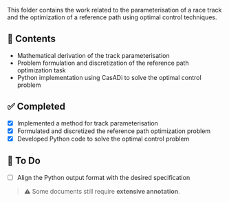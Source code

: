 This folder contains the work related to the parameterisation of a race track and the optimization of a reference path using optimal control techniques.

## 📌 Contents

- Mathematical derivation of the track parameterisation
- Problem formulation and discretization of the reference path optimization task
- Python implementation using CasADi to solve the optimal control problem

## ✅ Completed

- [x] Implemented a method for track parameterisation
- [x] Formulated and discretized the reference path optimization problem
- [x] Developed Python code to solve the optimal control problem

## 🔧 To Do

- [ ] Align the Python output format with the desired specification

> ⚠️ Some documents still require **extensive annotation**.
